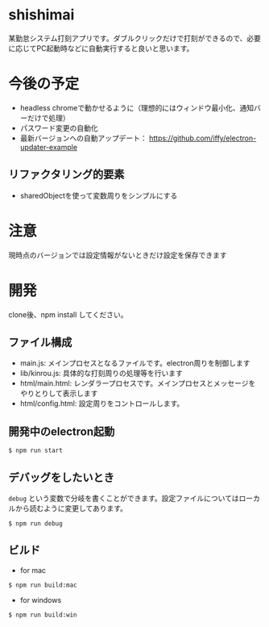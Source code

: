 # shishimai

某勤怠システム打刻アプリです。ダブルクリックだけで打刻ができるので、必要に応じてPC起動時などに自動実行すると良いと思います。

# 今後の予定

- headless chromeで動かせるように（理想的にはウィンドウ最小化、通知バーだけで処理）
- パスワード変更の自動化
- 最新バージョンへの自動アップデート： https://github.com/iffy/electron-updater-example

## リファクタリング的要素

- sharedObjectを使って変数周りをシンプルにする

# 注意

現時点のバージョンでは設定情報がないときだけ設定を保存できます

# 開発

clone後、npm install してください。

## ファイル構成

- main.js: メインプロセスとなるファイルです。electron周りを制御します
- lib/kinrou.js: 具体的な打刻周りの処理等を行います
- html/main.html: レンダラープロセスです。メインプロセスとメッセージをやりとりして表示します
- html/config.html: 設定周りをコントロールします。

## 開発中のelectron起動

```
$ npm run start
```

## デバッグをしたいとき

`debug` という変数で分岐を書くことができます。設定ファイルについてはローカルから読むように変更してあります。

```
$ npm run debug
```

## ビルド

- for mac

```
$ npm run build:mac
```

- for windows

```
$ npm run build:win
```
